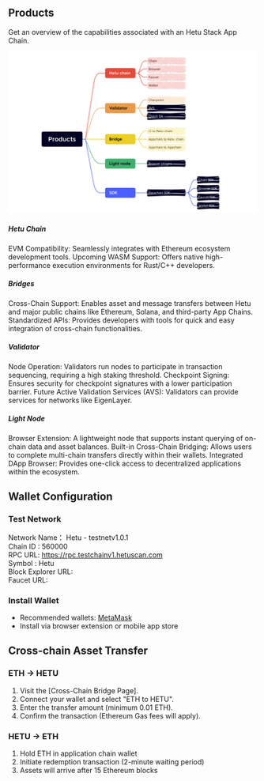 
## Products
Get an overview of the capabilities associated with an Hetu Stack App  Chain.

<img src="./images/products.png" title="Products">


##### Hetu Chain
EVM Compatibility: Seamlessly integrates with Ethereum ecosystem development tools.
Upcoming WASM Support: Offers native high-performance execution environments for Rust/C++ developers.
##### Bridges
Cross-Chain Support: Enables asset and message transfers between Hetu and major public chains like Ethereum, Solana, and third-party App Chains.
Standardized APIs: Provides developers with tools for quick and easy integration of cross-chain functionalities.
##### Validator
Node Operation: Validators run nodes to participate in transaction sequencing, requiring a high staking threshold.
Checkpoint Signing: Ensures security for checkpoint signatures with a lower participation barrier.
Future Active Validation Services (AVS): Validators can provide services for networks like EigenLayer.
##### Light Node
Browser Extension: A lightweight node that supports instant querying of on-chain data and asset balances.
Built-in Cross-Chain Bridging: Allows users to complete multi-chain transfers directly within their wallets.
Integrated DApp Browser: Provides one-click access to decentralized applications within the ecosystem.

## Wallet Configuration
### Test Network
Network Name： Hetu - testnetv1.0.1  
Chain ID : 560000  
RPC URL: https://rpc.testchainv1.hetuscan.com  
Symbol : Hetu  
Block Explorer URL:  
Faucet URL:    

###  Install Wallet
- Recommended wallets:  [MetaMask](https://metamask.io/)
- Install via browser extension or mobile app store

##  Cross-chain Asset Transfer
### ETH → HETU

1. Visit the [Cross-Chain Bridge Page].
2. Connect your wallet and select "ETH to HETU".
3. Enter the transfer amount (minimum 0.01 ETH).
4. Confirm the transaction (Ethereum Gas fees will apply).

### HETU → ETH
1. Hold ETH in application chain wallet
2. Initiate redemption transaction (2-minute waiting period)
3. Assets will arrive after 15 Ethereum blocks


